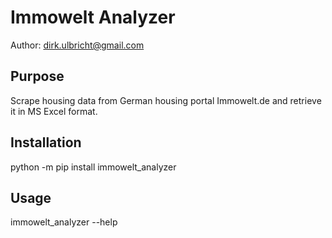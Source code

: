 # Immowelt Analyzer
Author: dirk.ulbricht@gmail.com

## Purpose
Scrape housing data from German housing portal Immowelt.de and retrieve it in MS Excel format.

## Installation

python -m pip install immowelt_analyzer

## Usage

immowelt_analyzer --help